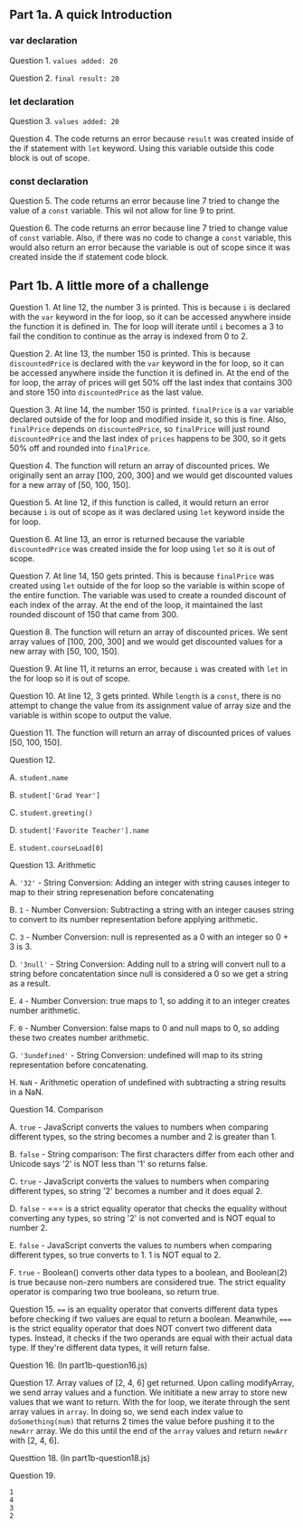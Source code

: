 ## Part 1a. A quick Introduction

### var declaration

Question 1. `values added: 20`

Question 2. `final result: 20`

### let declaration

Question 3. `values added: 20`

Question 4. The code returns an error because `result` was created inside of the if statement with `let` keyword. Using this variable outside this code block is out of scope.

### const declaration

Question 5. The code returns an error because line 7 tried to change the value of a `const` variable. This wil not allow for line 9 to print.

Question 6. The code returns an error because line 7 tried to change value of `const` variable. Also, if there was no code to change a `const` variable, this would also return an error because the variable is out of scope since it was created inside the if statement code block.

## Part 1b. A little more of a challenge

Question 1. At line 12, the number 3 is printed. This is because `i` is declared with the `var` keyword in the for loop, so it can be accessed anywhere inside the function it is defined in. The for loop will iterate until `i` becomes a 3 to fail the condition to continue as the array is indexed from 0 to 2. 

Question 2. At line 13, the number 150 is printed. This is because `discountedPrice` is declared with the `var` keyword in the for loop, so it can be accessed anywhere inside the function it is defined in. At the end of the for loop, the array of prices will get 50% off the last index that contains 300 and store 150 into `discountedPrice` as the last value.

Question 3. At line 14, the number 150 is printed. `finalPrice` is a `var` variable declared outside of the for loop and modified inside it, so this is fine. Also, `finalPrice` depends on `discountedPrice`, so `finalPrice` will just round `discountedPrice` and the last index of `prices` happens to be 300, so it gets 50% off and rounded into `finalPrice`.

Question 4. The function will return an array of discounted prices. We originally sent an array [100, 200, 300] and we would get discounted values for a new array of [50, 100, 150]. 

Question 5. At line 12, if this function is called, it would return an error because `i` is out of scope as it was declared using `let` keyword inside the for loop.

Question 6. At line 13, an error is returned because the variable `discountedPrice` was created inside the for loop using `let` so it is out of scope.

Question 7. At line 14, 150 gets printed. This is because `finalPrice` was created using `let` outside of the for loop so the variable is within scope of the entire function. The variable was used to create a rounded discount of each index of the array. At the end of the loop, it maintained the last rounded discount of 150 that came from 300.

Question 8. The function will return an array of discounted prices. We sent array values of [100, 200, 300] and we would get discounted values for a new array with [50, 100, 150].

Question 9. At line 11, it returns an error, because `i` was created with `let` in the for loop so it is out of scope.

Question 10. At line 12, 3 gets printed. While `length` is a `const`, there is no attempt to change the value from its assignment value of array size and the variable is within scope to output the value.

Question 11. The function will return an array of discounted prices of values [50, 100, 150].

Question 12. 

  A.  `student.name`
  
  B.  `student['Grad Year']`
  
  C.  `student.greeting()`
  
  D.  `student['Favorite Teacher'].name`
  
  E.  `student.courseLoad[0]`
  
Question 13. Arithmetic

  A. `'32'` - String Conversion: Adding an integer with string causes integer to map to their string represenation before concatenating
  
  B. `1` - Number Conversion: Subtracting a string with an integer causes string to convert to its number representation before applying arithmetic.
  
  C. `3` - Number Conversion: null is represented as a 0 with an integer so 0 + 3  is 3.
  
  D. `'3null'` - String Conversion: Adding null to a string will convert null to a string before concatentation since null is considered a 0 so we get a string as a result.
  
  E. `4` - Number Conversion: true maps to 1, so adding it to an integer creates number arithmetic.
  
  F. `0` - Number Conversion: false maps to 0 and null maps to 0, so adding these two creates number arithmetic.
  
  G. `'3undefined'` - String Conversion: undefined will map to its string representation before concatenating. 
  
  H. `NaN` - Arithmetic operation of undefined with subtracting a string results in a NaN.
  
Question 14. Comparison

  A. `true` - JavaScript converts the values to numbers when comparing different types, so the string becomes a number and 2 is greater than 1.
  
  B. `false` - String comparison: The first characters differ from each other and Unicode says '2' is NOT less than '1' so returns false.
  
  C. `true` - JavaScript converts the values to numbers when comparing different types, so string '2' becomes a number and it does equal 2.
  
  D. `false` - === is a strict equality operator that checks the equality without converting any types, so string '2' is not converted and is NOT equal to number 2.
  
  E. `false` - JavaScript converts the values to numbers when comparing different types, so true converts to 1. 1 is NOT equal to 2. 
  
  F. `true` - Boolean() converts other data types to a boolean, and Boolean(2) is true because non-zero numbers are considered true. The strict equality operator is comparing two true booleans, so return true.
  
Question 15. `==` is an equality operator that converts different data types before checking if two values are equal to return a boolean. Meanwhile, `===` is the strict equality operator that does NOT convert two different data types. Instead, it checks if the two operands are equal with their actual data type. If they're different data types, it will return false.

Question 16. (In part1b-question16.js)

Question 17. Array values of [2, 4, 6] get returned. Upon calling modifyArray, we send array values and a function. We inititiate a new array to store new values that we want to return. With the for loop, we iterate through the sent array values in `array`. In doing so, we send each index value to `doSomething(num)` that returns 2 times the value before pushing it to the `newArr` array. We do this until the end of the `array` values and return `newArr` with [2, 4, 6].

Questtion 18. (In part1b-question18.js)

Question 19. 
```
1
4
3
2
```
